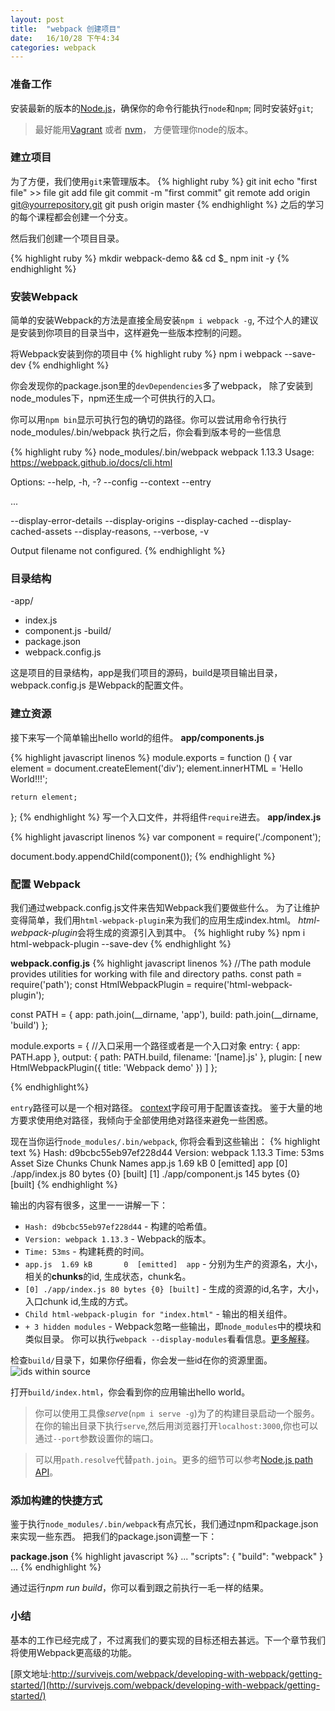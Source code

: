 ```yaml
---
layout: post
title:  "webpack 创建项目"
date:   16/10/28 下午4:34
categories: webpack
---
```


### 准备工作
安装最新的版本的[Node.js](http://nodejs.org/)，确保你的命令行能执行`node`和`npm`;
同时安装好`git`;

> 最好能用[Vagrant](https://www.vagrantup.com/) 或者 [nvm](https://www.npmjs.com/package/nvm)， 方便管理你node的版本。
 
### 建立项目
为了方便，我们使用`git`来管理版本。
{% highlight ruby %}
git init
echo "first file" >> file
git add file
git commit -m "first commit"
git remote add origin git@yourrepository.git
git push origin master
{% endhighlight %}
之后的学习的每个课程都会创建一个分支。

然后我们创建一个项目目录。

{% highlight ruby %}
mkdir webpack-demo && cd $_
npm init -y
{% endhighlight %}


### 安装Webpack
简单的安装Webpack的方法是直接全局安装`npm i webpack -g`,
不过个人的建议是安装到你项目的目录当中，这样避免一些版本控制的问题。

将Webpack安装到你的项目中
{% highlight ruby %}
npm i webpack --save-dev
{% endhighlight %}

你会发现你的package.json里的`devDependencies`多了webpack，
除了安装到node_modules下，npm还生成一个可供执行的入口。

你可以用`npm bin`显示可执行包的确切的路径。你可以尝试用命令行执行node_modules/.bin/webpack
执行之后，你会看到版本号的一些信息

{% highlight ruby %}
node_modules/.bin/webpack
webpack 1.13.3
Usage: https://webpack.github.io/docs/cli.html

Options:
  --help, -h, -?
  --config
  --context
  --entry
  
  ...
  
  --display-error-details
    --display-origins
    --display-cached
    --display-cached-assets
    --display-reasons, --verbose, -v
  
  Output filename not configured.
{% endhighlight %}

### 目录结构
-app/ 
  - index.js
  - component.js
-build/  
- package.json
- webpack.config.js

这是项目的目录结构，app是我们项目的源码，build是项目输出目录，webpack.config.js
是Webpack的配置文件。

### 建立资源
接下来写一个简单输出hello world的组件。
**app/components.js**

{% highlight javascript linenos %}
module.exports = function () {
    var element = document.createElement('div');
    element.innerHTML = 'Hello World!!!';

    return element;
};
{% endhighlight %}
写一个入口文件，并将组件`require`进去。
**app/index.js**

{% highlight javascript linenos %}
var component = require('./component');

document.body.appendChild(component());
{% endhighlight %}

### 配置 Webpack
我们通过webpack.config.js文件来告知Webpack我们要做些什么。
为了让维护变得简单，我们用`html-webpack-plugin`来为我们的应用生成index.html。
*html-webpack-plugin*会将生成的资源引入到其中。
{% highlight ruby %}
npm i html-webpack-plugin --save-dev
{% endhighlight %}

**webpack.config.js**
{% highlight javascript linenos %}
//The path module provides utilities for working with file and directory paths.
const path = require('path');
const HtmlWebpackPlugin = require('html-webpack-plugin');

const PATH = {
    app: path.join(__dirname, 'app'),
    build: path.join(__dirname, 'build')
};

module.exports = {
    //入口采用一个路径或者是一个入口对象
    entry: {
        app: PATH.app
    },
    output: {
        path: PATH.build,
        filename: '[name].js'
    },
    plugin: [
        new HtmlWebpackPlugin({
            title: 'Webpack demo'
        })
    ]
};

{% endhighlight%}

`entry`路径可以是一个相对路径。
[context](https://webpack.github.io/docs/configuration.html#context)字段可用于配置该查找。
鉴于大量的地方要求使用绝对路径，我倾向于全部使用绝对路径来避免一些困惑。

现在当你运行`node_modules/.bin/webpack`, 你将会看到这些输出：
{% highlight text %}
Hash: d9bcbc55eb97ef228d44
Version: webpack 1.13.3
Time: 53ms
 Asset     Size  Chunks             Chunk Names
app.js  1.69 kB       0  [emitted]  app
   [0] ./app/index.js 80 bytes {0} [built]
   [1] ./app/component.js 145 bytes {0} [built]
{% endhighlight %}

输出的内容有很多，这里一一讲解一下：   
- `Hash: d9bcbc55eb97ef228d44` - 构建的哈希值。    
- `Version: webpack 1.13.3` - Webpack的版本。  
- `Time: 53ms` - 构建耗费的时间。  
- `app.js  1.69 kB       0  [emitted]  app` - 分别为生产的资源名，大小，相关的**chunks**的id,
生成状态，chunk名。  
- `[0] ./app/index.js 80 bytes {0} [built]` - 生成的资源的id,名字，大小，入口chunk id,生成的方式。   
- `Child html-webpack-plugin for "index.html"` - 输出的相关组件。   
- `+ 3 hidden modules` - Webpack忽略一些输出，即`node_modules`中的模块和类似目录。
你可以执行`webpack --display-modules`看看信息。[更多解释](https://stackoverflow.com/questions/28858176/what-does-webpack-mean-by-xx-hidden-modules)。   

检查`build/`目录下，如果你仔细看，你会发一些id在你的资源里面。
![ids within source](/webpack/images/A8E62B5F-5274-4F80-88DA-EF0FA7824F4A.png)

打开`build/index.html`，你会看到你的应用输出hello world。

> 你可以使用工具像*serve*(`npm i serve -g`)为了的构建目录启动一个服务。
在你的输出目录下执行`serve`,然后用浏览器打开`localhost:3000`,你也可以通过`--port`参数设置你的端口。

> 可以用`path.resolve`代替`path.join`。更多的细节可以参考[Node.js path API](https://nodejs.org/api/path.html)。

### 添加构建的快捷方式
鉴于执行`node_modules/.bin/webpack`有点冗长，我们通过npm和package.json来实现一些东西。
把我们的package.json调整一下：

**package.json**
{% highlight javascript %}
...
"scripts": {
    "build": "webpack"
}
...
{% endhighlight %}

通过运行*npm run build*，你可以看到跟之前执行一毛一样的结果。

### 小结
基本的工作已经完成了，不过离我们的要实现的目标还相去甚远。下一个章节我们将使用Webpack更高级的功能。

[原文地址:http://survivejs.com/webpack/developing-with-webpack/getting-started/](http://survivejs.com/webpack/developing-with-webpack/getting-started/)